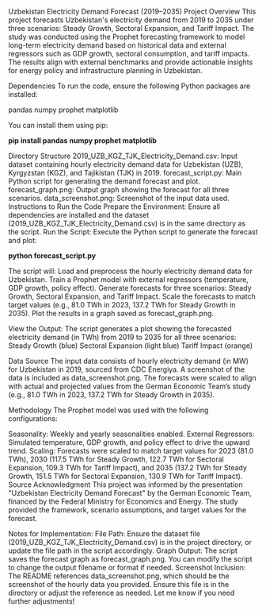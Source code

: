 Uzbekistan Electricity Demand Forecast (2019–2035)
Project Overview
This project forecasts Uzbekistan's electricity demand from 2019 to 2035 under three scenarios: Steady Growth, Sectoral Expansion, and Tariff Impact. The study was conducted using the Prophet forecasting framework to model long-term electricity demand based on historical data and external regressors such as GDP growth, sectoral consumption, and tariff impacts. The results align with external benchmarks and provide actionable insights for energy policy and infrastructure planning in Uzbekistan.

Dependencies
To run the code, ensure the following Python packages are installed:

pandas
numpy
prophet
matplotlib

You can install them using pip:

**pip install pandas numpy prophet matplotlib**

Directory Structure
2019_UZB_KGZ_TJK_Electricity_Demand.csv: Input dataset containing hourly electricity demand data for Uzbekistan (UZB), Kyrgyzstan (KGZ), and Tajikistan (TJK) in 2019.
forecast_script.py: Main Python script for generating the demand forecast and plot.
forecast_graph.png: Output graph showing the forecast for all three scenarios.
data_screenshot.png: Screenshot of the input data used.
Instructions to Run the Code
Prepare the Environment: Ensure all dependencies are installed and the dataset (2019_UZB_KGZ_TJK_Electricity_Demand.csv) is in the same directory as the script.
Run the Script: Execute the Python script to generate the forecast and plot:

**python forecast_script.py**


The script will:
Load and preprocess the hourly electricity demand data for Uzbekistan.
Train a Prophet model with external regressors (temperature, GDP growth, policy effect).
Generate forecasts for three scenarios: Steady Growth, Sectoral Expansion, and Tariff Impact.
Scale the forecasts to match target values (e.g., 81.0 TWh in 2023, 137.2 TWh for Steady Growth in 2035).
Plot the results in a graph saved as forecast_graph.png.

View the Output: The script generates a plot showing the forecasted electricity demand (in TWh) from 2019 to 2035 for all three scenarios:
Steady Growth (blue)
Sectoral Expansion (light blue)
Tariff Impact (orange)

Data Source
The input data consists of hourly electricity demand (in MW) for Uzbekistan in 2019, sourced from CDC Energiya. A screenshot of the data is included as data_screenshot.png. The forecasts were scaled to align with actual and projected values from the German Economic Team’s study (e.g., 81.0 TWh in 2023, 137.2 TWh for Steady Growth in 2035).

Methodology
The Prophet model was used with the following configurations:

Seasonality: Weekly and yearly seasonalities enabled.
External Regressors: Simulated temperature, GDP growth, and policy effect to drive the upward trend.
Scaling: Forecasts were scaled to match target values for 2023 (81.0 TWh), 2030 (117.5 TWh for Steady Growth, 122.7 TWh for Sectoral Expansion, 109.3 TWh for Tariff Impact), and 2035 (137.2 TWh for Steady Growth, 151.5 TWh for Sectoral Expansion, 130.9 TWh for Tariff Impact).
Source Acknowledgment
This project was informed by the presentation "Uzbekistan Electricity Demand Forecast" by the German Economic Team, financed by the Federal Ministry for Economics and Energy. The study provided the framework, scenario assumptions, and target values for the forecast.


Notes for Implementation:
File Path: Ensure the dataset file (2019_UZB_KGZ_TJK_Electricity_Demand.csv) is in the project directory, or update the file path in the script accordingly.
Graph Output: The script saves the forecast graph as forecast_graph.png. You can modify the script to change the output filename or format if needed.
Screenshot Inclusion: The README references data_screenshot.png, which should be the screenshot of the hourly data you provided. Ensure this file is in the directory or adjust the reference as needed.
Let me know if you need further adjustments!
